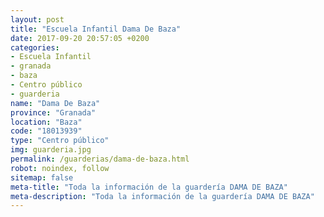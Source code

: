 ```yaml
---
layout: post
title: "Escuela Infantil Dama De Baza"
date: 2017-09-20 20:57:05 +0200
categories:
- Escuela Infantil
- granada
- baza
- Centro público
- guarderia
name: "Dama De Baza"
province: "Granada"
location: "Baza"
code: "18013939"
type: "Centro público"
img: guarderia.jpg
permalink: /guarderias/dama-de-baza.html
robot: noindex, follow
sitemap: false
meta-title: "Toda la información de la guardería DAMA DE BAZA"
meta-description: "Toda la información de la guardería DAMA DE BAZA"
---
```

